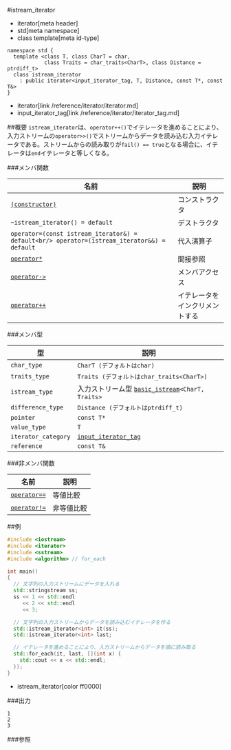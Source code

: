 #istream_iterator
* iterator[meta header]
* std[meta namespace]
* class template[meta id-type]

```
namespace std {
  template <class T, class CharT = char,
            class Traits = char_traits<CharT>, class Distance = ptrdiff_t>
  class istream_iterator
    : public iterator<input_iterator_tag, T, Distance, const T*, const T&>
}
```
* iterator[link /reference/iterator/iterator.md]
* input_iterator_tag[link /reference/iterator/iterator_tag.md]

##概要
`istream_iterator`は、`operator++()`でイテレータを進めることにより、入力ストリームの`operator>>()`でストリームからデータを読み込む入力イテレータである。ストリームからの読み取りが`fail() == true`となる場合に、イテレータは`end`イテレータと等しくなる。


###メンバ関数

| 名前 | 説明 |
|----------------------------------------------------|-----------------------------------------------|
| [`(constructor)`](./istream_iterator/op_constructor.md) | コンストラクタ |
| `~istream_iterator() = default` | デストラクタ |
| `operator=(const istream_iterator&) = default<br/> operator=(istream_iterator&&) = default` | 代入演算子 |
| [`operator*`](./istream_iterator/op_deref.md) | 間接参照 |
| [`operator->`](./istream_iterator/op_arrow.md) | メンバアクセス |
| [`operator++`](./istream_iterator/op_increment.md) | イテレータをインクリメントする |


###メンバ型

| 型 | 説明 |
|---------------------|------------------------------------------------------------------------------------------|
| `char_type`         | `CharT (デフォルトはchar)` |
| `traits_type`       | `Traits (デフォルトはchar_traits<CharT>)` |
| `istream_type`      | 入力ストリーム型 [`basic_istream`](/reference/istream/basic_istream.md)`<CharT, Traits>` |
| `difference_type`   | `Distance (デフォルトはptrdiff_t)` |
| `pointer`           | `const T*` |
| `value_type`        | `T` |
| `iterator_category` | [`input_iterator_tag`](/reference/iterator/iterator_tag.md) |
| `reference`         | `const T&` |


###非メンバ関数

| 名前 | 説明 |
|----------------------------------------------------|------------|
| [`operator==`](./istream_iterator/op_equal.md)     | 等値比較   |
| [`operator!=`](./istream_iterator/op_not_equal.md) | 非等値比較 |


##例
```cpp
#include <iostream>
#include <iterator>
#include <sstream>
#include <algorithm> // for_each

int main()
{
  // 文字列の入力ストリームにデータを入れる
  std::stringstream ss;
  ss << 1 << std::endl
     << 2 << std::endl
     << 3;

  // 文字列の入力ストリームからデータを読み込むイテレータを作る
  std::istream_iterator<int> it(ss);
  std::istream_iterator<int> last;

  // イテレータを進めることにより、入力ストリームからデータを順に読み取る
  std::for_each(it, last, [](int x) {
    std::cout << x << std::endl;
  });
}
```
* istream_iterator[color ff0000]


###出力
```
1
2
3
```

###参照



